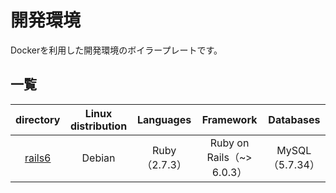 # 開発環境

Dockerを利用した開発環境のボイラープレートです。

## 一覧

|        directory         | Linux distribution |   Languages   |        Framework          |    Databases    |
|:------------------------:|:------------------:|:-------------:|:-------------------------:|:---------------:|
|     [rails6][rails6]     |       Debian       | Ruby（2.7.3） | Ruby on Rails（~> 6.0.3） | MySQL（5.7.34） |

[rails6]:https://github.com/tom0418/Setup/tree/main/docker/rails6
